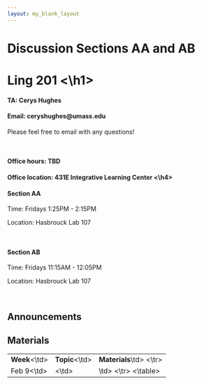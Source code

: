 ```yaml
---
layout: my_blank_layout
---
```

<h1> Discussion Sections AA and AB </h1>
<h1> Ling 201 <\h1>
<br>

<h4> TA: Cerys Hughes </h4>
<h4> Email: ceryshughes@umass.edu </h4>
<p>Please feel free to email with any questions!</p>
<br>

<h4> Office hours: TBD </h4>
<h4> Office location: 431E Integrative Learning Center <\h4>

<h4> Section AA </h4>
<p> Time: Fridays 1:25PM - 2:15PM</p>
<p> Location: Hasbrouck Lab 107</p>
<br>

<h4> Section AB </h4>
<p> Time: Fridays 11:15AM - 12:05PM</p>
<p> Location: Hasbrouck Lab 107</p>
<br>

<h2> Announcements </h2>

<h2> Materials </h2>
<table>
<tr>
	<td><strong>Week</strong><\td>
	<td><strong>Topic</strong><\td>
	<td><strong>Materials</strong>\td>
<\tr>
<tr>
	<td>Feb 9<\td>
	<td><\td>
	<td>\td>
<\tr>
<\table>







